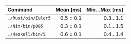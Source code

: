 | Command | Mean [ms] | Min…Max [ms] |
|:---|---:|---:|
| `./Rust/bin/Euler5` | 0.5 ± 0.1 | 0.3…1.1 |
| `./Nim/bin/p005` | 0.3 ± 0.1 | 0.1…1.5 |
| `./Haskell/bin/5` | 0.6 ± 0.1 | 0.4…1.4 |
